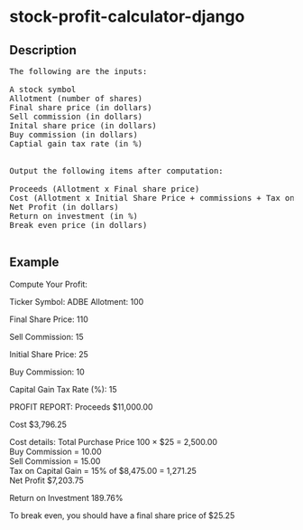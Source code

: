 # stock-profit-calculator-django


## Description
<pre>
The following are the inputs:

A stock symbol
Allotment (number of shares)
Final share price (in dollars)
Sell commission (in dollars)
Inital share price (in dollars)
Buy commission (in dollars)
Captial gain tax rate (in %)


Output the following items after computation:

Proceeds (Allotment x Final share price)
Cost (Allotment x Initial Share Price + commissions + Tax on Capital Gain)
Net Profit (in dollars)
Return on investment (in %)
Break even price (in dollars)
 </pre>

## Example

Compute Your Profit:

Ticker Symbol: 
ADBE
Allotment: 
100

Final Share Price: 
110

Sell Commission: 
15

Initial Share Price: 
25

Buy Commission: 
10

Capital Gain Tax Rate (%): 
15


PROFIT REPORT: 
Proceeds
$11,000.00

Cost
$3,796.25

Cost details: 
Total Purchase Price 
100 × $25 = 2,500.00<br>
Buy Commission = 10.00<br>
Sell Commission = 15.00<br>
Tax on Capital Gain = 15% of $8,475.00 = 1,271.25<br>
Net Profit 
$7,203.75<br>

Return on Investment
189.76%

To break even, you should have a final share price of
$25.25

